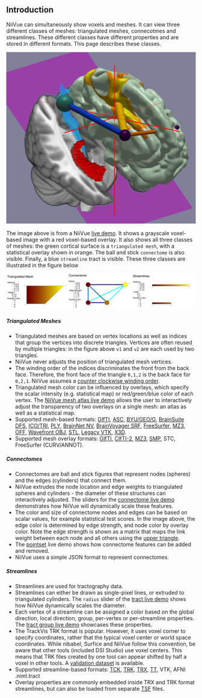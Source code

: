 ## Introduction

NiiVue can simultaneously show voxels and meshes. It can view three different classes of meshes: triangulated meshes, connecotmes and streamlines. These different classes have different properties and are stored in different formats. This page describes these classes.

![alt tag](mesh1.png)

The image above is from a NiiVue [live demo](https://niivue.github.io/niivue/features/clipplanes.html). It shows a grayscale voxel-based image with a red voxel-based overlay. It also shows all three classes of meshes: the green cortical surface is a `triangulated mesh`, with a statistical overlay shown in orange. The ball and stick `connectome` is also visible. Finally, a blue `streamline` tract is visible. These three classes are illustrated in the figure below

![alt tag](mesh2.png)

##### Triangulated Meshes

 - Triangulated meshes are based on vertex locations as well as indices that group the vertices into discrete triangles. Vertices are often reused by multiple triangles: in the figure above `v1` and `v2` are each used by two triangles.
 - NiiVue never adjusts the position of triangulated mesh vertices.
 - The winding order of the indices discriminates the front from the back face. Therefore, the front face of the triangle `0,1,2` is the back face for `0,2,1`. NiiVue assumes a [counter clockwise winding order](https://learnwebgl.brown37.net/model_data/model_volume.html#:~:text=The%20order%20of%20a%20triangle's,is%20called%20the%20winding%20order.).
 - Triangulated mesh color can be influenced by overlays, which specify the scalar intensity (e.g. statistical map) or red/green/blue color of each vertex. The [NiiVue mesh atlas live demo](https://niivue.github.io/niivue/features/mesh.atlas.html) allows the user to interactively adjust the transparency of two overlays on a single mesh: an atlas as well as a statistical map. 
 - Supported mesh-based formats: [GIfTI](https://www.nitrc.org/projects/gifti/), [ASC](http://www.grahamwideman.com/gw/brain/fs/surfacefileformats.htm), [BYU/GEO/G](http://www.grahamwideman.com/gw/brain/fs/surfacefileformats.htm), [BrainSuite DFS](http://brainsuite.org/formats/dfs/), [ICO/TRI](http://www.grahamwideman.com/gw/brain/fs/surfacefileformats.htm), [PLY](<https://en.wikipedia.org/wiki/PLY_(file_format)>), [BrainNet NV](https://www.nitrc.org/projects/bnv/), [BrainVoyager SRF](https://support.brainvoyager.com/brainvoyager/automation-development/84-file-formats/344-users-guide-2-3-the-format-of-srf-files), [FreeSurfer](http://www.grahamwideman.com/gw/brain/fs/surfacefileformats.htm), [MZ3](https://github.com/neurolabusc/surf-ice/tree/master/mz3), [OFF](<https://en.wikipedia.org/wiki/OFF_(file_format)>), [Wavefront OBJ](https://brainder.org/tag/obj/), [STL](https://medium.com/3d-printing-stories/why-stl-format-is-bad-fea9ecf5e45), [Legacy VTK](https://vtk.org/wp-content/uploads/2015/04/file-formats.pdf), [X3D](https://3dprint.nih.gov/).
 - Supported mesh overlay formats: [GIfTI](https://www.nitrc.org/projects/gifti/), [CIfTI-2](https://balsa.wustl.edu/about/fileTypes), [MZ3](https://github.com/neurolabusc/surf-ice/tree/master/mz3), [SMP](https://support.brainvoyager.com/brainvoyager/automation-development/84-file-formats/40-the-format-of-smp-files), STC, FreeSurfer (CURV/ANNOT).

##### Connectomes

 - Connectomes are ball and stick figures that represent nodes (spheres) and the edges (cylinders) that connect them.
 - NiiVue extrudes the node location and edge weights to triangulated spheres and cylinders - the diameter of these structures can interactively adjusted. The sliders for the [connectome live demo](https://niivue.github.io/niivue/features/connectome.html) demonstrates how NiiVue will dynamically scale these features.
 - The color and size of connectome nodes and edges can be based on scalar values, for example statistical test scores. In the image above, the edge color is determined by edge strength, and node color by overlay color. Note the edge strength is shown as a matrix that maps the link weight between each node and all others using the [upper triangle](https://www.geeksforgeeks.org/triangular-matrix/).
 - The [pointset](https://niivue.github.io/niivue/features/pointset.html) live demo shows how connectome features can be added and removed.
 - NiiVue uses a simple JSON format to represent connectomes.
 
##### Streamlines

 - Streamlines are used for tractography data.
 - Streamlines can either be drawn as single-pixel lines, or extruded to triangulated cylinders. The `radius` slider of the [tract live demo](https://niivue.github.io/niivue/features/tracts.cylinder.html) shows how NiiVue dynamically scales the diameter.
 - Each vertex of a streamline can be assigned a color based on the global direction, local direction, group, per-vertex or per-streamline properties. The [tract group live demo](https://niivue.github.io/niivue/features/tracts.group.html) showcases these properties.
 - The TrackVis TRK format is popular. However, it uses voxel corner to specify coordinates, rather that the typical voxel center or world space coordinates. While nibabel, Surfice and NiiVue follow this convention, be aware that other tools (included DSI Studio) use voxel centers. This means that TRK files created by one tool can appear shifted by half a voxel in other tools. A [validation dataset](https://github.com/neurolabusc/TRK) is available.
 - Supported streamline-based formats: [TCK](https://mrtrix.readthedocs.io/en/latest/getting_started/image_data.html#tracks-file-format-tck), [TRK](http://trackvis.org/docs/?subsect=fileformat), [TRX](https://github.com/frheault/tractography_file_format), [TT](https://dsi-studio.labsolver.org/doc/cli_data.html), VTK, AFNI .niml.tract
 - Overlay properties are commonly embedded inside TRX and TRK format streamlines, but can also be loaded from separate [TSF](https://mrtrix.readthedocs.io/en/dev/getting_started/image_data.html#track-scalar-file-format-tsf) files.